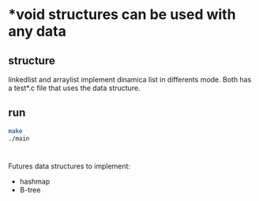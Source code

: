 # *void structures can be used with any data

## structure
linkedlist and arraylist implement dinamica list in differents mode. Both has a test*.c file
that uses the data structure.


## run
```sh
make
./main
```

#

Futures data structures to implement:
- hashmap
- B-tree
